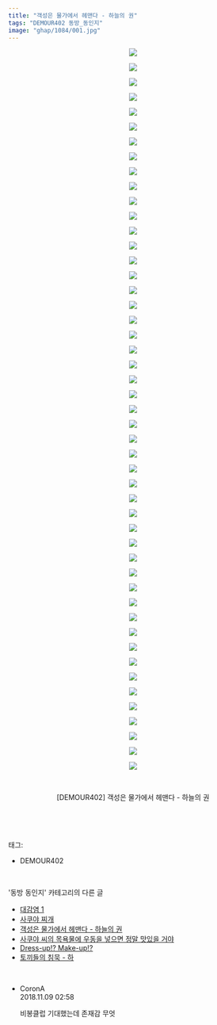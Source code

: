 ```yaml
---
title: "객성은 물가에서 헤맨다 - 하늘의 권"
tags: "DEMOUR402 동방_동인지"
image: "ghap/1084/001.jpg"
---
```

<div class="article">
<p style="text-align: center; clear: none; float: none;"><img src="{{ site.nasurl }}/ghap/1084/001.jpg"/></p>
<p style="text-align: center; clear: none; float: none;"><img src="{{ site.nasurl }}/ghap/1084/002.jpg"/></p>
<p style="text-align: center; clear: none; float: none;"><img src="{{ site.nasurl }}/ghap/1084/003.jpg"/></p>
<p style="text-align: center; clear: none; float: none;"><img src="{{ site.nasurl }}/ghap/1084/004.jpg"/></p>
<p style="text-align: center; clear: none; float: none;"><img src="{{ site.nasurl }}/ghap/1084/005.jpg"/></p>
<p style="text-align: center; clear: none; float: none;"><img src="{{ site.nasurl }}/ghap/1084/006.jpg"/></p>
<p style="text-align: center; clear: none; float: none;"><img src="{{ site.nasurl }}/ghap/1084/007.jpg"/></p>
<p style="text-align: center; clear: none; float: none;"><img src="{{ site.nasurl }}/ghap/1084/008.jpg"/></p>
<p style="text-align: center; clear: none; float: none;"><img src="{{ site.nasurl }}/ghap/1084/009.jpg"/></p>
<p style="text-align: center; clear: none; float: none;"><img src="{{ site.nasurl }}/ghap/1084/010.jpg"/></p>
<p style="text-align: center; clear: none; float: none;"><img src="{{ site.nasurl }}/ghap/1084/011.jpg"/></p>
<p style="text-align: center; clear: none; float: none;"><img src="{{ site.nasurl }}/ghap/1084/012.jpg"/></p>
<p style="text-align: center; clear: none; float: none;"><img src="{{ site.nasurl }}/ghap/1084/013.jpg"/></p>
<p style="text-align: center; clear: none; float: none;"><img src="{{ site.nasurl }}/ghap/1084/014.jpg"/></p>
<p style="text-align: center; clear: none; float: none;"><img src="{{ site.nasurl }}/ghap/1084/015.jpg"/></p>
<p style="text-align: center; clear: none; float: none;"><img src="{{ site.nasurl }}/ghap/1084/016.jpg"/></p>
<p style="text-align: center; clear: none; float: none;"><img src="{{ site.nasurl }}/ghap/1084/017.jpg"/></p>
<p style="text-align: center; clear: none; float: none;"><img src="{{ site.nasurl }}/ghap/1084/018.jpg"/></p>
<p style="text-align: center; clear: none; float: none;"><img src="{{ site.nasurl }}/ghap/1084/019.jpg"/></p>
<p style="text-align: center; clear: none; float: none;"><img src="{{ site.nasurl }}/ghap/1084/020.jpg"/></p>
<p style="text-align: center; clear: none; float: none;"><img src="{{ site.nasurl }}/ghap/1084/021.jpg"/></p>
<p style="text-align: center; clear: none; float: none;"><img src="{{ site.nasurl }}/ghap/1084/022.jpg"/></p>
<p style="text-align: center; clear: none; float: none;"><img src="{{ site.nasurl }}/ghap/1084/023.jpg"/></p>
<p style="text-align: center; clear: none; float: none;"><img src="{{ site.nasurl }}/ghap/1084/024.jpg"/></p>
<p style="text-align: center; clear: none; float: none;"><img src="{{ site.nasurl }}/ghap/1084/025.jpg"/></p>
<p style="text-align: center; clear: none; float: none;"><img src="{{ site.nasurl }}/ghap/1084/026.jpg"/></p>
<p style="text-align: center; clear: none; float: none;"><img src="{{ site.nasurl }}/ghap/1084/027.jpg"/></p>
<p style="text-align: center; clear: none; float: none;"><img src="{{ site.nasurl }}/ghap/1084/028.jpg"/></p>
<p style="text-align: center; clear: none; float: none;"><img src="{{ site.nasurl }}/ghap/1084/029.jpg"/></p>
<p style="text-align: center; clear: none; float: none;"><img src="{{ site.nasurl }}/ghap/1084/030.jpg"/></p>
<p style="text-align: center; clear: none; float: none;"><img src="{{ site.nasurl }}/ghap/1084/031.jpg"/></p>
<p style="text-align: center; clear: none; float: none;"><img src="{{ site.nasurl }}/ghap/1084/032.jpg"/></p>
<p style="text-align: center; clear: none; float: none;"><img src="{{ site.nasurl }}/ghap/1084/033.jpg"/></p>
<p style="text-align: center; clear: none; float: none;"><img src="{{ site.nasurl }}/ghap/1084/034.jpg"/></p>
<p style="text-align: center; clear: none; float: none;"><img src="{{ site.nasurl }}/ghap/1084/035.jpg"/></p>
<p style="text-align: center; clear: none; float: none;"><img src="{{ site.nasurl }}/ghap/1084/036.jpg"/></p>
<p style="text-align: center; clear: none; float: none;"><img src="{{ site.nasurl }}/ghap/1084/037.jpg"/></p>
<p style="text-align: center; clear: none; float: none;"><img src="{{ site.nasurl }}/ghap/1084/038.jpg"/></p>
<p style="text-align: center; clear: none; float: none;"><img src="{{ site.nasurl }}/ghap/1084/039.jpg"/></p>
<p style="text-align: center; clear: none; float: none;"><img src="{{ site.nasurl }}/ghap/1084/040.jpg"/></p>
<p style="text-align: center; clear: none; float: none;"><img src="{{ site.nasurl }}/ghap/1084/041.jpg"/></p>
<p style="text-align: center; clear: none; float: none;"><img src="{{ site.nasurl }}/ghap/1084/042.jpg"/></p>
<p style="text-align: center; clear: none; float: none;"><img src="{{ site.nasurl }}/ghap/1084/043.jpg"/></p>
<p style="text-align: center; clear: none; float: none;"><img src="{{ site.nasurl }}/ghap/1084/044.jpg"/></p>
<p style="text-align: center; clear: none; float: none;"><img src="{{ site.nasurl }}/ghap/1084/045.jpg"/></p>
<p style="text-align: center; clear: none; float: none;"><img src="{{ site.nasurl }}/ghap/1084/046.jpg"/></p>
<p style="text-align: center; clear: none; float: none;"><img src="{{ site.nasurl }}/ghap/1084/047.jpg"/></p>
<p style="text-align: center; clear: none; float: none;"><img src="{{ site.nasurl }}/ghap/1084/048.jpg"/></p>
<p style="text-align: center; clear: none; float: none;"><img src="{{ site.nasurl }}/ghap/1084/049.jpg"/></p>
<p style="text-align: center; clear: none; float: none;"><br/></p>
<p style="text-align: center; clear: none; float: none;">[DEMOUR402] 객성은 물가에서 헤맨다 - 하늘의 권</p>
<p><br/></p>
</div><br/>
<div class="tagTrail">
<p>태그: </p>
<ul>
<li>DEMOUR402</li>
</ul>
</div><br/>
<div class="another">
<p>'동방 동인지' 카테고리의 다른 글</p>
<ul>
<li><a href="/2016-07-25-ghap_1086">대감염 1</a></li>
<li><a href="/2016-07-25-ghap_1085">사쿠야 찌개</a></li>
<li><a href="/2016-07-25-ghap_1084">객성은 물가에서 헤맨다 - 하늘의 권</a></li>
<li><a href="/2016-07-24-ghap_1082">사쿠야 씨의 목욕물에 우동을 넣으면 정말 맛있을 거야</a></li>
<li><a href="/2016-07-24-ghap_1080">Dress-up!? Make-up!?</a></li>
<li><a href="/2016-07-24-ghap_1079">토끼들의 침묵 - 하</a></li>
</ul>
</div><br/>
<div class="cb_module cb_fluid">
<div class="cb_wrt cb_profile">
<div class="comment">
<ul>
<li class="cb_thumb_off" id="comment15370208">
<div class="cb_comment_area">
<div class="cb_info_area">
<div class="cb_section">
<span class="cb_nick_name">CoronA</span>
</div>
<div class="cb_section">
<span class="cb_date">2018.11.09 02:58 </span>
</div>
</div>
<div class="cb_dsc_comment">
<p class="cb_dsc">
											비봉클럽 기대했는데 존재감 무엇
										</p>
</div>
</div></li>
</ul>
</div>
</div><!-- commentList close -->
</div><br/>
